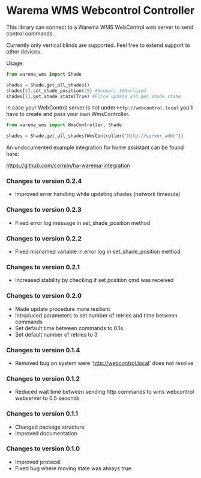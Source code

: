 # Warema WMS Webcontrol Controller

This library can connect to a Warema WMS WebControl web server to send control commands.

Currently only vertical blinds are supported. Feel free to extend support to other devices.

Usage:

```python
from warema_wms import Shade

shades = Shade.get_all_shades()
shades[0].set_shade_position(25) #0=open; 100=closed
shades[1].get_shade_state(True) #Force update and get shade state
```

in case your WebControl server is not under `http://webcontrol.local` you'll 
have to create and pass your own WmsController.

```python
from warema_wms import WmsController, Shade

shades = Shade.get_all_shades(WmsController('http://server_addr'))
```


An undocumented example integration for home assistant can be found here:

https://github.com/cornim/ha-warema-integration

### Changes to version 0.2.4
- Improved error handling while updating shades (network timeouts)

### Changes to version 0.2.3
- Fixed error log message in set_shade_position method

### Changes to version 0.2.2
- Fixed misnamed variable in error log in set_shade_position method 

### Changes to version 0.2.1
- Increased stability by checking if set position cmd was received

### Changes to version 0.2.0
- Made update procedure more resilient
- Introduced parameters to set number of retries and time between commands
- Set default time between commands to 0.1s
- Set default number of retries to 3

### Changes to version 0.1.4
- Removed bug on system were 'http://webcontrol.local' does not resolve

### Changes to version 0.1.2
- Reduced wait time between sending http commands to wms webcontrol webserver to 0.5 seconds

### Changes to version 0.1.1
- Changed package structure
- Improved documentation

### Changes to version 0.1.0
- Improved protocol
- Fixed bug where moving state was always true.
